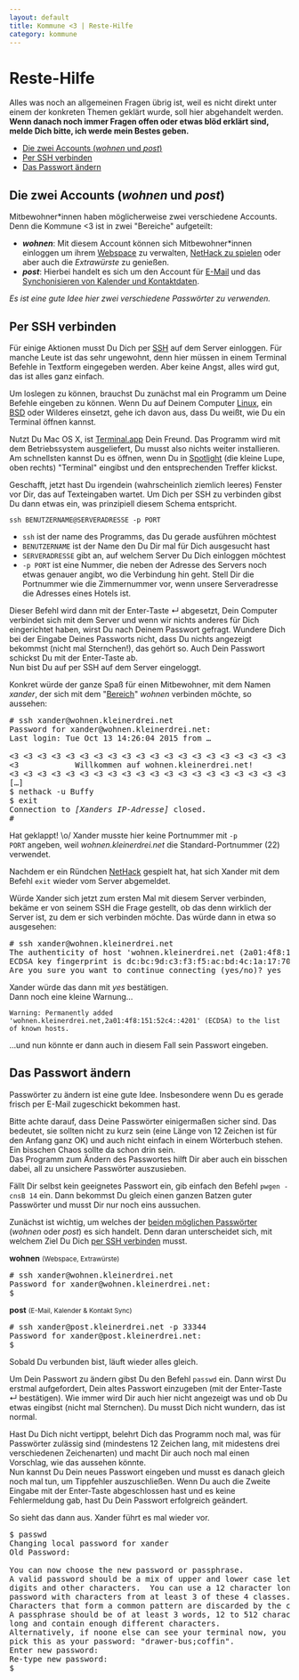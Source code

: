 ```yaml
---
layout: default
title: Kommune <3 | Reste-Hilfe
category: kommune
---
```

# Reste-Hilfe
Alles was noch an allgemeinen Fragen übrig ist, weil es nicht direkt unter einem der konkreten Themen geklärt wurde, soll hier abgehandelt werden.  
**Wenn danach noch immer Fragen offen oder etwas blöd erklärt sind, melde Dich bitte, ich werde mein Bestes geben.**

* [Die zwei Accounts (*wohnen* und *post*)](#die_zwei_accounts_wohnen_und_post)
* [Per SSH verbinden](#per_ssh_verbinden)
* [Das Passwort ändern](#das_passwort_ndern)

## Die zwei Accounts (*wohnen* und *post*)
Mitbewohner\*innen haben möglicherweise zwei verschiedene Accounts. Denn die Kommune <span class="red-ish">&lt;3</span> ist in zwei "Bereiche" aufgeteilt:

* ***wohnen***: Mit diesem Account können sich Mitbewohner\*innen einloggen um ihrem [Webspace](/kommune/web) zu verwalten, [NetHack zu spielen](#) oder aber auch die *Extrawürste* zu genießen.
* ***post***: Hierbei handelt es sich um den Account für [E-Mail](kommune/email) und das [Synchonisieren von Kalender und Kontaktdaten](kommune/kontakt-kalender-sync).

*Es ist eine gute Idee hier zwei verschiedene Passwörter zu verwenden.*


## Per SSH verbinden
Für einige Aktionen musst Du Dich per [SSH](https://de.wikipedia.org/wiki/Secure_Shell) auf dem Server einloggen. Für manche Leute ist das sehr ungewohnt, denn hier müssen in einem Terminal Befehle in Textform eingegeben werden. Aber keine Angst, alles wird gut, das ist alles ganz einfach.

Um loslegen zu können, brauchst Du zunächst mal ein Programm um Deine Befehle eingeben zu können. Wenn Du auf Deinem Computer [Linux](https://de.wikipedia.org/wiki/Linux), ein [BSD](https://de.wikipedia.org/wiki/Berkeley_Software_Distribution) oder Wilderes einsetzt, gehe ich davon aus, dass Du weißt, wie Du ein Terminal öffnen kannst.

Nutzt Du Mac OS X, ist [Terminal.app](https://de.wikipedia.org/wiki/Terminal_%28Mac_OS_X%29) Dein Freund. Das Programm wird mit dem Betriebssystem ausgeliefert, Du musst also nichts weiter installieren. Am schnellsten kannst Du es öffnen, wenn Du in [Spotlight](https://de.wikipedia.org/wiki/Spotlight_%28Software%29) (die kleine Lupe, oben rechts) "Terminal" eingibst und den entsprechenden Treffer klickst.

Geschafft, jetzt hast Du irgendein (wahrscheinlich ziemlich leeres) Fenster vor Dir, das auf Texteingaben wartet. Um Dich per SSH zu verbinden gibst Du dann etwas ein, was prinzipiell diesem Schema entspricht.

    ssh BENUTZERNAME@SERVERADRESSE -p PORT

* <code>ssh</code> ist der name des Programms, das Du gerade ausführen möchtest
* <code>BENUTZERNAME</code> ist der Name den Du Dir mal für Dich ausgesucht hast
* <code>SERVERADRESSE</code> gibt an, auf welchem Server Du Dich einloggen möchtest
* <code>-p PORT</code> ist eine Nummer, die neben der Adresse des Servers noch etwas genauer angibt, wo die Verbindung hin geht. Stell Dir die Portnummer wie die Zimmernummer vor, wenn unsere Serveradresse die Adresses eines Hotels ist.

Dieser Befehl wird dann mit der Enter-Taste ↵ abgesetzt, Dein Computer verbindet sich mit dem Server und wenn wir nichts anderes für Dich eingerichtet haben, wirst Du nach Deinem Passwort gefragt. Wundere Dich bei der Eingabe Deines Passworts nicht, dass Du nichts angezeigt bekommst (nicht mal Sternchen!), das gehört so. Auch Dein Passwort schickst Du mit der Enter-Taste ab.  
Nun bist Du auf per SSH auf dem Server eingeloggt.

Konkret würde der ganze Spaß für einen Mitbewohner, mit dem Namen *xander*, der sich mit dem "[Bereich](#die_zwei_accounts_wohnen_und_post)" *wohnen* verbinden möchte, so aussehen:

<pre>
# <span class="red-ish">ssh xander@wohnen.kleinerdrei.net</span>
Password for xander@wohnen.kleinerdrei.net:
Last login: Tue Oct 13 14:26:04 2015 from …

&lt;3 &lt;3 &lt;3 &lt;3 &lt;3 &lt;3 &lt;3 &lt;3 &lt;3 &lt;3 &lt;3 &lt;3 &lt;3 &lt;3 &lt;3 &lt;3 &lt;3 &lt;3 &lt;3 &lt;3 &lt;3 &lt;3 &lt;3
&lt;3            Willkommen auf wohnen.kleinerdrei.net!              &lt;3
&lt;3 &lt;3 &lt;3 &lt;3 &lt;3 &lt;3 &lt;3 &lt;3 &lt;3 &lt;3 &lt;3 &lt;3 &lt;3 &lt;3 &lt;3 &lt;3 &lt;3 &lt;3 &lt;3 &lt;3 &lt;3 &lt;3 &lt;3
[…]
$ <span class="red-ish">nethack -u Buffy</span>
$ <span class="red-ish">exit</span>
Connection to <em>[Xanders IP-Adresse]</em> closed.
#
</pre>

Hat geklappt! \o/
Xander musste hier keine Portnummer mit <code>-p PORT</code> angeben, weil *wohnen.kleinerdrei.net* die Standard-Portnummer (22) verwendet.

Nachdem er ein Ründchen [NetHack](https://de.wikipedia.org/wiki/NetHack) gespielt hat, hat sich Xander mit dem Befehl <code>exit</code> wieder vom Server abgemeldet.

Würde Xander sich jetzt zum ersten Mal mit diesem Server verbinden, bekäme er von seinem SSH die Frage gestellt, ob das denn wirklich der Server ist, zu dem er sich verbinden möchte. Das würde dann in etwa so ausgesehen:

<pre>
# <span class="red-ish">ssh xander@wohnen.kleinerdrei.net</span>
The authenticity of host 'wohnen.kleinerdrei.net (2a01:4f8:151:52c4::4201)' can't be established.
ECDSA key fingerprint is dc:bc:9d:c3:f3:f5:ac:bd:4c:1a:17:70:ba:46:72:da.
Are you sure you want to continue connecting (yes/no)? <span class="red-ish">yes</span>
</pre>

Xander würde das dann mit *yes* bestätigen.  
Dann noch eine kleine Warnung…

    Warning: Permanently added 'wohnen.kleinerdrei.net,2a01:4f8:151:52c4::4201' (ECDSA) to the list of known hosts.

…und nun könnte er dann auch in diesem Fall sein Passwort eingeben.

## Das Passwort ändern
Passwörter zu ändern ist eine gute Idee. Insbesondere wenn Du es gerade frisch per E-Mail zugeschickt bekommen hast.

Bitte achte darauf, dass Deine Passwörter einigermaßen sicher sind. Das bedeutet, sie sollten nicht zu kurz sein (eine Länge von 12 Zeichen ist für den Anfang ganz OK) und auch nicht einfach in einem Wörterbuch stehen. Ein bisschen Chaos sollte da schon drin sein.  
Das Programm zum Ändern des Passwortes hilft Dir aber auch ein bisschen dabei, all zu unsichere Passwörter auszusieben.

Fällt Dir selbst kein geeignetes Passwort ein, gib einfach den Befehl <code>pwgen -cnsB 14</code> ein. Dann bekommst Du gleich einen ganzen Batzen guter Passwörter und musst Dir nur noch eins aussuchen.

Zunächst ist wichtig, um welches der [beiden möglichen Passwörter](#die_zwei_accounts_wohnen_und_post) (*wohnen* oder *post*) es sich handelt. Denn daran unterscheidet sich, mit welchem Ziel Du Dich [per SSH verbinden](#per_ssh_verbinden) musst.

**wohnen** <small>(Webspace, Extrawürste)</small>

<pre>
# <span class="red-ish">ssh xander@wohnen.kleinerdrei.net</span>
Password for xander@wohnen.kleinerdrei.net:
$ 
</pre>

**post** <small>(E-Mail, Kalender &amp; Kontakt Sync)</small>

<pre>
# <span class="red-ish">ssh xander@post.kleinerdrei.net -p 33344</span>
Password for xander@post.kleinerdrei.net:
$ 
</pre>

Sobald Du verbunden bist, läuft wieder alles gleich.

Um Dein Passwort zu ändern gibst Du den Befehl <code>passwd</code> ein. Dann wirst Du erstmal aufgefordert, Dein altes Passwort einzugeben (mit der Enter-Taste ↵ bestätigen). Wie immer wird Dir auch hier nicht angezeigt was und ob Du etwas eingibst (nicht mal Sternchen). Du musst Dich nicht wundern, das ist normal.

Hast Du Dich nicht vertippt, belehrt Dich das Programm noch mal, was für Passwörter zulässig sind (mindestens 12 Zeichen lang, mit midestens drei verschiedenen Zeichenarten) und macht Dir auch noch mal einen Vorschlag, wie das aussehen könnte.  
Nun kannst Du Dein neues Passwort eingeben und musst es danach gleich noch mal tun, um Tippfehler auszuschließen. Wenn Du auch die Zweite Eingabe mit der Enter-Taste abgeschlossen hast und es keine Fehlermeldung gab, hast Du Dein Passwort erfolgreich geändert.

So sieht das dann aus. Xander führt es mal wieder vor.

<pre>
$ <span class="red-ish">passwd</span>
Changing local password for xander
Old Password: 

You can now choose the new password or passphrase.
A valid password should be a mix of upper and lower case letters,
digits and other characters.  You can use a 12 character long
password with characters from at least 3 of these 4 classes.
Characters that form a common pattern are discarded by the check.
A passphrase should be of at least 3 words, 12 to 512 characters
long and contain enough different characters.
Alternatively, if noone else can see your terminal now, you can
pick this as your password: "drawer-bus;coffin".
Enter new password: 
Re-type new password: 
$ 
</pre>
